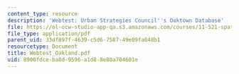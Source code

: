 ```yaml
---
content_type: resource
description: 'Webtest: Urban Strategies Council''s Oaktown Database'
file: https://ol-ocw-studio-app-qa.s3.amazonaws.com/courses/11-521-spatial-database-management-and-advanced-geographic-information-systems-spring-2003/8900fdceba8d9596a1d88e80a704601e_Webtest_Oakland.pdf
file_type: application/pdf
parent_uid: 33df897f-4639-c5d6-7587-49e09fa048b1
resourcetype: Document
title: Webtest_Oakland.pdf
uid: 8900fdce-ba8d-9596-a1d8-8e80a704601e
---
```

